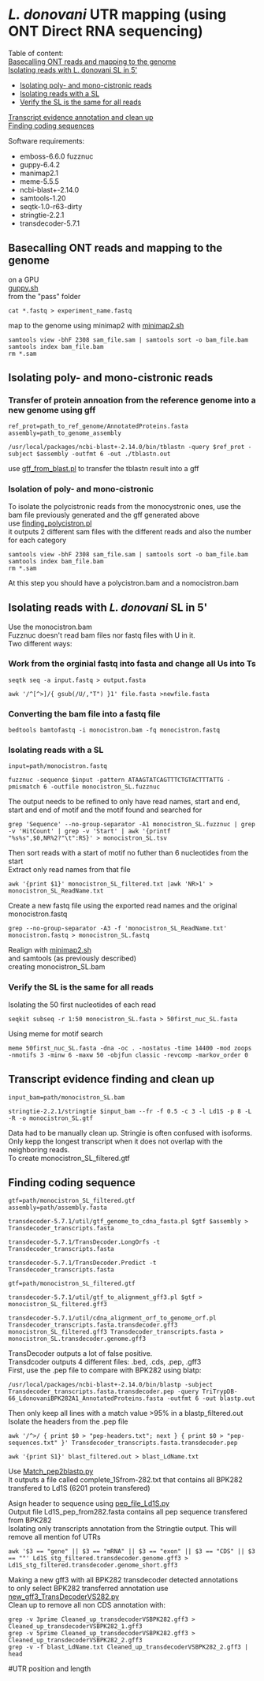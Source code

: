 # _L. donovani_ UTR mapping (using ONT Direct RNA sequencing)

Table of content: <br />
[Basecalling ONT reads and mapping to the genome](https://github.com/Franck-Dumetz/Ldonovani_UTR_mapping/blob/main/README.md#basecalling-ont-reads-and-mapping-to-the-genome)<br />
[Isolating reads with L. donovani SL in 5'](https://github.com/Franck-Dumetz/Ldonovani_UTR_mapping/blob/main/README.md#isolating-reads-with-l-donovani-sl-in-5) <br />
  - [Isolating poly- and mono-cistronic reads](https://github.com/Franck-Dumetz/Ldonovani_UTR_mapping/blob/main/README.md#isolating-poly--and-mono-cistronic-reads) <br />
  - [Isolating reads with a SL](https://github.com/Franck-Dumetz/Ldonovani_UTR_mapping/blob/main/README.md#isolating-reads-with-a-sl) <br />
  - [Verify the SL is the same for all reads](https://github.com/Franck-Dumetz/Ldonovani_UTR_mapping/blob/main/README.md#verify-the-sl-is-the-same-for-all-reads) <br />

[Transcript evidence annotation and clean up](https://github.com/Franck-Dumetz/Ldonovani_UTR_mapping/blob/main/README.md#transcript-evidence-finding-and-clean-up) <br />
[Finding coding sequences](https://github.com/Franck-Dumetz/Ldonovani_UTR_mapping/blob/main/README.md#finding-coding-sequence) <br />


Software requirements: <br />
- emboss-6.6.0 fuzznuc <br />
- guppy-6.4.2 <br />
- manimap2.1 <br />
- meme-5.5.5 <br />
- ncbi-blast+-2.14.0 <br />
- samtools-1.20 <br />
- seqtk-1.0-r63-dirty <br />
- stringtie-2.2.1 <br />
- transdecoder-5.7.1 <br />

## Basecalling ONT reads and mapping to the genome

on a GPU <br />
[guppy.sh](https://github.com/Franck-Dumetz/Ldonovani_UTR_mapping/blob/main/guppy.sh) <br />
from the "pass" folder
```
cat *.fastq > experiment_name.fastq
```
map to the genome using minimap2 with [minimap2.sh](https://github.com/Franck-Dumetz/Ldonovani_UTR_mapping/blob/main/minimap.sh)<br />
```
samtools view -bhF 2308 sam_file.sam | samtools sort -o bam_file.bam
samtools index bam_file.bam
rm *.sam
```

## Isolating poly- and mono-cistronic reads

### Transfer of protein annoation from the reference genome into a new genome using gff

```
ref_prot=path_to_ref_genome/AnnotatedProteins.fasta
assembly=path_to_genome_assembly

/usr/local/packages/ncbi-blast+-2.14.0/bin/tblastn -query $ref_prot -subject $assembly -outfmt 6 -out ./tblastn.out
```
use [gff_from_blast.pl](https://github.com/Franck-Dumetz/Ldonovani_UTR_mapping/blob/main/gff_from_blast.pl) to transfer the tblastn result into a gff<br />


### Isolation of poly- and mono-cistronic

To isolate the polycistronic reads from the monocystronic ones, use the bam file previously generated and the gff generated above <br />
use [finding_polycistron.pl](https://github.com/Franck-Dumetz/Ldonovani_UTR_mapping/blob/main/finding_polycistron) <br />
it outputs 2 different sam files with the different reads and also the number for each category <br />
```
samtools view -bhF 2308 sam_file.sam | samtools sort -o bam_file.bam
samtools index bam_file.bam
rm *.sam
```
At this step you should have a polycistron.bam and a nomocistron.bam <br />

## Isolating reads with _L. donovani_ SL in 5'
Use the monocistron.bam <br /> 
Fuzznuc doesn't read bam files nor fastq files with U in it. <br />
Two different ways: <br />
### Work from the orginial fastq into fasta and change all Us into Ts
```
seqtk seq -a input.fastq > output.fasta

awk '/^[^>]/{ gsub(/U/,"T") }1' file.fasta >newfile.fasta
```
### Converting the bam file into a fastq file
```
bedtools bamtofastq -i monocistron.bam -fq monocistron.fastq
```
### Isolating reads with a SL
```
input=path/monocistron.fastq

fuzznuc -sequence $input -pattern ATAAGTATCAGTTTCTGTACTTTATTG -pmismatch 6 -outfile monocistron_SL.fuzznuc
```
The output needs to be refined to only have read names, start and end, start and end of motif and the motif found and searched for <br />
```
grep 'Sequence' --no-group-separator -A1 monocistron_SL.fuzznuc | grep -v 'HitCount' | grep -v 'Start' | awk '{printf "%s%s",$0,NR%2?"\t":RS}' > monocistron_SL.tsv
```
Then sort reads with a start of motif no futher than 6 nucleotides from the start <br />
Extract only read names from that file <br />
```
awk '{print $1}' monocistron_SL_filtered.txt |awk 'NR>1' > monocistron_SL_ReadName.txt
```
Create a new fastq file using the exported read names and the original monocistron.fastq <br />
```
grep --no-group-separator -A3 -f 'monocistron_SL_ReadName.txt' monocistron.fastq > monocistron_SL.fastq
```
Realign with [minimap2.sh](https://github.com/Franck-Dumetz/Ldonovani_UTR_mapping/blob/main/minimap.sh)<br />
and samtools (as previously described) <br />
creating monocistron_SL.bam <br />

### Verify the SL is the same for all reads
Isolating the 50 first nucleotides of each read <br />
```
seqkit subseq -r 1:50 monocistron_SL.fasta > 50first_nuc_SL.fasta
```
Using meme for motif search <br />
```
meme 50first_nuc_SL.fasta -dna -oc . -nostatus -time 14400 -mod zoops -nmotifs 3 -minw 6 -maxw 50 -objfun classic -revcomp -markov_order 0
```


## Transcript evidence finding and clean up
```
input_bam=path/monocistron_SL.bam

stringtie-2.2.1/stringtie $input_bam --fr -f 0.5 -c 3 -l Ld1S -p 8 -L -R -o monocistron_SL.gtf
```
Data had to be manually clean up. Stringie is often confused with isoforms. Only kepp the longest transcript when it does not overlap with the neighboring reads. <br />
To create monocistron_SL_filtered.gtf <br />

## Finding coding sequence
```
gtf=path/monocistron_SL_filtered.gtf
assembly=path/assembly.fasta

transdecoder-5.7.1/util/gtf_genome_to_cdna_fasta.pl $gtf $assembly > Transdecoder_transcripts.fasta
```
```
transdecoder-5.7.1/TransDecoder.LongOrfs -t Transdecoder_transcripts.fasta
```
```
transdecoder-5.7.1/TransDecoder.Predict -t Transdecoder_transcripts.fasta
```
```
gtf=path/monocistron_SL_filtered.gtf

transdecoder-5.7.1/util/gtf_to_alignment_gff3.pl $gtf > monocistron_SL_filtered.gff3
```
```
transdecoder-5.7.1/util/cdna_alignment_orf_to_genome_orf.pl Transdecoder_transcripts.fasta.transdecoder.gff3 monocistron_SL_filtered.gff3 Transdecoder_transcripts.fasta > monocistron_SL.transdecoder.genome.gff3
```
TransDecoder outputs a lot of false positive. <br />
Transdcoder outputs 4 different files: .bed, .cds, .pep, .gff3 <br />
First, use the .pep file to compare with BPK282 using blatp: <br />
```
/usr/local/packages/ncbi-blast+-2.14.0/bin/blastp -subject Transdecoder_transcripts.fasta.transdecoder.pep -query TriTrypDB-66_LdonovaniBPK282A1_AnnotatedProteins.fasta -outfmt 6 -out blastp.out
```
Then only keep all lines with a match value >95% in a blastp_filtered.out <br />
Isolate the headers from the .pep file <br />
```
awk '/^>/ { print $0 > "pep-headers.txt"; next } { print $0 > "pep-sequences.txt" }' Transdecoder_transcripts.fasta.transdecoder.pep

awk '{print S1}' blast_filtered.out > blast_LdName.txt
```
Use [Match_pep2blastp.py](https://github.com/Franck-Dumetz/Ldonovani_UTR_mapping/blob/main/match_pep2blastp.py) <br /> 
It outputs a file called complete_1Sfrom-282.txt that contains all BPK282 transfered to Ld1S (6201 protein transfered) <br />

Asign header to sequence using [pep_file_Ld1S.py](https://github.com/Franck-Dumetz/Ldonovani_UTR_mapping/blob/main/pep_file_Ld1S.py) <br />
Output file Ld1S_pep_from282.fasta contains all pep sequence transfered from BPK282<br />
Isolating only transcripts annotation from the Stringtie output. This will remove all mention fof UTRs <br />
```
awk '$3 == "gene" || $3 == "mRNA" || $3 == "exon" || $3 == "CDS" || $3 == ""' Ld1S_stg_filtered.transdecoder.genome.gff3 > Ld1S_stg_filtered.transdecoder.genome_short.gff3

```
Making a new gff3 with all BPK282 transdecoder detected annotations <br />
to only select BPK282 transferred annotation use [new_gff3_TransDecoderVS282.py](https://github.com/Franck-Dumetz/Ldonovani_UTR_mapping/blob/main/new_gff3_TransDecoderVS282.py) <br />
Clean up to remove all non CDS annotation with: <br />
```
grep -v 3prime Cleaned_up_transdecoderVSBPK282.gff3 >  Cleaned_up_transdecoderVSBPK282_1.gff3
grep -v 5prime Cleaned_up_transdecoderVSBPK282.gff3 >  Cleaned_up_transdecoderVSBPK282_2.gff3
grep -v -f blast_LdName.txt Cleaned_up_transdecoderVSBPK282_2.gff3 | head
```

#UTR position and length


